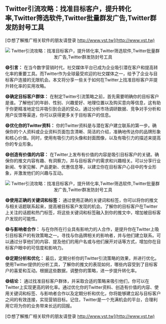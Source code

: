 ## **Twitter引流攻略：找准目标客户，提升转化率,Twitter筛选软件,Twitter批量群发广告,Twitter群发防封号工具**

[😍想了解推广相关软件的朋友请登录 http://www.vst.tw](http://www.vst.tw)

 <center><img src="https://vst.tw/MP4/tuiguang/png/2.png" alt="Twitter引流攻略：找准目标客户，提升转化率,Twitter筛选软件,Twitter批量群发广告,Twitter群发防封号工具"></center>

**😄引言：**
在当今数字营销时代，社交媒体平台已成为企业吸引潜在客户和提高转化率的重要工具。而Twitter作为全球最受欢迎的社交媒体之一，给予了企业与目标客户连接的无限机会。本文将分享一些关于如何在Twitter上找准目标客户并提升转化率的实用攻略。

**😄确定目标客户群体：**
在制定Twitter引流策略之前，首先需要明确你的目标客户是谁。了解他们的年龄、性别、兴趣爱好、地理位置以及购买意向等信息，这有助于你更精准地定位并吸引到合适的受众。通过分析市场调研数据、竞争对手分析和用户反馈等渠道，你可以获得更多关于目标客户的信息。

**😄优化你的Twitter资料：**
你的Twitter资料是与潜在客户建立联系的第一步。确保你的个人资料或企业资料页面包含清晰、简洁的介绍，准确地传达你的品牌形象和核心价值。同时，使用有吸引力的头像和封面图像，以及有吸引力的描述来提高你的专业形象。

**😄创造有价值的内容：**
在Twitter上发布有价值的内容是吸引目标客户的关键。确保你的推文内容有趣、有洞察力，并与目标客户的需求和兴趣相关。可以分享行业新闻、专家见解、产品更新、优惠信息等，以建立你在目标客户心目中的专业形象，并激发他们的兴趣与互动。

 <center><img src="https://vst.tw/MP4/tuiguang/png/1.png" alt="Twitter引流攻略：找准目标客户，提升转化率,Twitter筛选软件,Twitter批量群发广告,Twitter群发防封号工具"></center>

**😄使用正确的关键词和标签：**
通过使用正确的关键词和标签，你可以将你的推文与相关话题联系起来，提高被目标客户发现的机会。了解你的目标客户在Twitter上关注的话题和热门标签，将这些关键词和标签融入到你的推文中，增加被目标客户发现的可能性。

**😄与影响者合作：**
与在你所在行业具有影响力的人合作，是提升你在Twitter上吸引目标客户的有效策略之一。寻找与你品牌相关的影响者，并与他们建立联系。可以通过分享他们的内容、提及他们的用户名或与他们展开对话等方式，增加你在目标客户眼中的可信度和影响力。

**😄定期分析和优化：**
最后，定期分析你的Twitter引流策略的效果，并进行优化。使用Twitter提供的分析工具，了解你的推文的表现如何，哪些内容受到了目标客户的喜爱和互动。根据这些数据，调整你的策略，进一步提升转化率。

**😄结论：**
通过找准目标客户群体，并采取合适的策略来吸引他们，你可以在Twitter上实现更高的转化率。通过优化你的Twitter资料、创造有价值的内容、使用关键词和标签、与影响者合作以及定期分析和优化，你将能够建立起与目标客户之间的有效连接，实现营销目标。记住，Twitter是一个充满机会的平台，合理利用它将为你的业务带来长远的回报。

[😍想了解推广相关软件的朋友请登录 http://www.vst.tw](http://www.vst.tw)



